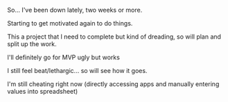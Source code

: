 So... I've been down lately, two weeks or more.

Starting to get motivated again to do things.

This a project that I need to complete but kind of dreading, so will plan and split up the work.

I'll definitely go for MVP ugly but works

I still feel beat/lethargic... so will see how it goes.

I'm still cheating right now (directly accessing apps and manually entering values into spreadsheet)
